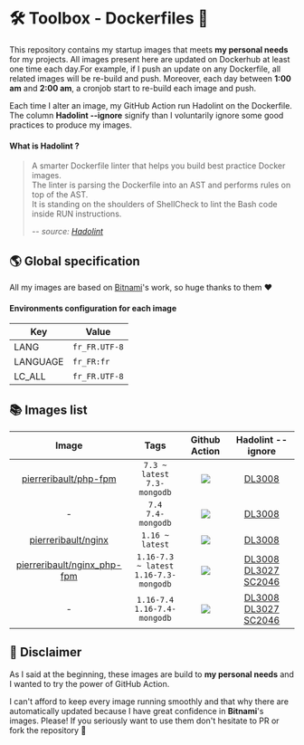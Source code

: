 # 🛠 Toolbox - Dockerfiles 🐳

This repository contains my startup images that meets **my personal needs** for my projects. All images present here are updated on Dockerhub at least one time each day.For example, if I push an update on any Dockerfile, all related images will be re-build and push. Moreover, each day between **1:00 am** and **2:00 am**, a cronjob start to re-build each image and push.  

Each time I alter an image, my GitHub Action run Hadolint on the Dockerfile. The column **Hadolint --ignore** signify than I voluntarily ignore some good practices to produce my images.

#### What is Hadolint ?
> A smarter Dockerfile linter that helps you build best practice Docker images. <br>
> The linter is parsing the Dockerfile into an AST and performs rules on top of the AST. <br>
> It is standing on the shoulders of ShellCheck to lint the Bash code inside RUN instructions.
>
> -- _source: [Hadolint](https://github.com/hadolint/hadolint)_

## 🌎 Global specification 

All my images are based on [Bitnami](https://github.com/bitnami)'s work, so huge thanks to them ❤️

#### Environments configuration for each image 
Key| Value
--- | ---
LANG | `fr_FR.UTF-8`
LANGUAGE | `fr_FR:fr`
LC_ALL | `fr_FR.UTF-8`

## 📚 Images list

|Image | Tags | Github Action | Hadolint --ignore|
|:-----------: | :-------------: | :-------------: | :-------------:|
|[pierreribault/php-fpm](https://hub.docker.com/repository/docker/pierreribault/php-fpm) | `7.3 ~ latest`<br> `7.3-mongodb`|![](https://github.com/pierreribault/toolbox-dockerfiles/workflows/PHP-FPM%207.3/badge.svg)| [DL3008](https://github.com/hadolint/hadolint/wiki/DL3008)|
| - | `7.4` <br> `7.4-mongodb`|![](https://github.com/pierreribault/toolbox-dockerfiles/workflows/PHP-FPM%207.4/badge.svg)| [DL3008](https://github.com/hadolint/hadolint/wiki/DL3008)|
|[pierreribault/nginx](https://hub.docker.com/repository/docker/pierreribault/nginx) | `1.16 ~ latest`|![](https://github.com/pierreribault/toolbox-dockerfiles/workflows/Nginx%201.16/badge.svg)| [DL3008](https://github.com/hadolint/hadolint/wiki/DL3008)|
|[pierreribault/nginx_php-fpm](https://hub.docker.com/repository/docker/pierreribault/nginx_php-fpm) | `1.16-7.3 ~ latest` <br> `1.16-7.3-mongodb`|![](https://github.com/pierreribault/toolbox-dockerfiles/workflows/Nginx%201.16%20+%20FPM%207.3/badge.svg)| [DL3008](https://github.com/hadolint/hadolint/wiki/DL3008) [DL3027](https://github.com/hadolint/hadolint/wiki/DL3027) [SC2046](https://github.com/hadolint/hadolint/wiki/SC2046)|
| - | `1.16-7.4` <br> `1.16-7.4-mongodb`|![](https://github.com/pierreribault/toolbox-dockerfiles/workflows/Nginx%201.16%20+%20FPM%207.4/badge.svg)| [DL3008](https://github.com/hadolint/hadolint/wiki/DL3008) [DL3027](https://github.com/hadolint/hadolint/wiki/DL3027) [SC2046](https://github.com/hadolint/hadolint/wiki/SC2046)|

## 🚨 Disclaimer

As I said at the beginning, these images are build to **my personal needs** and I wanted to try the power of GitHub Action.

I can't afford to keep every image running smoothly and that why there are automatically updated because I have great confidence in **Bitnami**'s images. Please! If you seriously want to use them don't hesitate to PR or fork the repository 🚀
